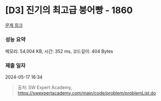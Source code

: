 # [D3] 진기의 최고급 붕어빵 - 1860 

[문제 링크](https://swexpertacademy.com/main/code/problem/problemDetail.do?contestProbId=AV5LsaaqDzYDFAXc) 

### 성능 요약

메모리: 54,004 KB, 시간: 352 ms, 코드길이: 404 Bytes

### 제출 일자

2024-05-17 16:34



> 출처: SW Expert Academy, https://swexpertacademy.com/main/code/problem/problemList.do